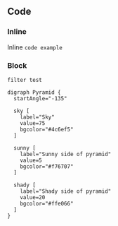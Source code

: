 ## Code

### Inline

Inline `code example`

### Block

```
filter test
```

```diagram-pie
digraph Pyramid {
  startAngle="-135"

  sky [
    label="Sky"
    value=75
    bgcolor="#4c6ef5"
  ]

  sunny [
    label="Sunny side of pyramid"
    value=5
    bgcolor="#f76707"
  ]

  shady [
    label="Shady side of pyramid"
    value=20
    bgcolor="#ffe066"
  ]
}
```
